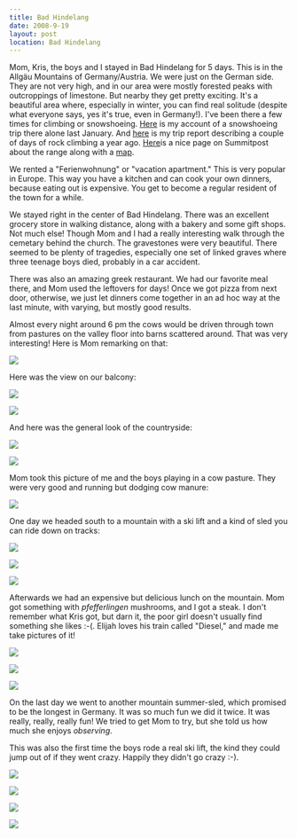 ```yaml
---
title: Bad Hindelang
date: 2008-9-19
layout: post
location: Bad Hindelang
---
```


Mom, Kris, the boys and I stayed in Bad Hindelang for 5 days. This is
in the Allgäu Mountains of Germany/Austria. We were just on the German
side. They are not very high, and in our area were mostly forested peaks
with outcroppings of limestone. But nearby they get pretty exciting. It's
a beautiful area where, especially in winter, you can find real solitude
(despite what everyone says, yes it's true, even in Germany!). I've been
there a few times for climbing or snowshoeing. [Here](http://www.summitpost.org/trip-report/375128/A-Pleasant-Solitude.html) is
my account of a snowshoeing trip there alone last January. And [here](http://www.summitpost.org/trip-report/286714/Sunny-South-Sides.html) is
my trip report describing a couple of days of rock climbing a year ago.
[Here](http://www.summitpost.org/area/range/154588/allg-u-alps.html)is a nice page on Summitpost about the range along with a [map](http://www.summitpost.org/object_list.php?object_type=4&distance_4=20&distance_lat_4=47.40780&distance_lon_4=10.27810&map_4=1&is_open=1).
  
  
We rented a "Ferienwohnung" or "vacation apartment." This is very popular
in Europe. This way you have a kitchen and can cook your own dinners, because
eating out is expensive. You get to become a regular resident of the town
for a while.
  
  
We stayed right in the center of Bad Hindelang. There was an excellent
grocery store in walking distance, along with a bakery and some gift shops.
Not much else! Though Mom and I had a really interesting walk through the
cemetary behind the church. The gravestones were very beautiful. There
seemed to be plenty of tragedies, especially one set of linked graves where
three teenage boys died, probably in a car accident.
  
  
There was also an amazing greek restaurant. We had our favorite meal there,
and Mom used the leftovers for days! Once we got pizza from next door,
otherwise, we just let dinners come together in an ad hoc way at the last
minute, with varying, but mostly good results.
  
  
Almost every night around 6 pm the cows would be driven through town from
pastures on the valley floor into barns scattered around. That was very
interesting! Here is Mom remarking on that:
  
  
[![](http://farm4.static.flickr.com/3169/2856166860_e6f02c9e0e_m.jpg)](http://www.flickr.com/photos/ripsawridge/2856166860/)
  
  
Here was the view on our balcony:
  
  
[![](http://farm4.static.flickr.com/3147/2856160688_c52c589d10_m.jpg)](http://www.flickr.com/photos/ripsawridge/2856160688/)
  
[![](http://farm4.static.flickr.com/3134/2856161156_f74f69a19a_m.jpg)](http://www.flickr.com/photos/ripsawridge/2856161156/)
  
  
And here was the general look of the countryside:
  
[![](http://farm4.static.flickr.com/3108/2856162072_7708e6dcb5_m.jpg)](http://www.flickr.com/photos/ripsawridge/2856162072/)
  
[![](http://farm4.static.flickr.com/3109/2855334461_bbd3157967_m.jpg)](http://www.flickr.com/photos/ripsawridge/2855334461/)
  
  
Mom took this picture of me and the boys playing in a cow pasture. They
were very good and running but dodging cow manure:
  
[![](http://farm4.static.flickr.com/3231/2856170870_358b3096ae_m.jpg)](http://www.flickr.com/photos/ripsawridge/2856170870/)
  
  
One day we headed south to a mountain with a ski lift and a kind of sled
you can ride down on tracks:
  
  
[![](http://farm4.static.flickr.com/3098/2855328635_0a5db8bcb4_m.jpg)](http://www.flickr.com/photos/ripsawridge/2855328635/)
  
[![](http://farm4.static.flickr.com/3168/2855327243_b14ebfc70b_m.jpg)](http://www.flickr.com/photos/ripsawridge/2855327243/)
  
[![](http://farm4.static.flickr.com/3269/2855329775_144e459894_m.jpg)](http://www.flickr.com/photos/ripsawridge/2855329775/)
  
  
  
Afterwards we had an expensive but delicious lunch on the mountain. Mom
got something with _pfefferlingen_ mushrooms, and I got a steak. I don't
remember what Kris got, but darn it, the poor girl doesn't usually find
something she likes :-(. Elijah loves his train called "Diesel," and made
me take pictures of it!
  
  
[![](http://farm4.static.flickr.com/3202/2856165084_874710c942_m.jpg)](http://www.flickr.com/photos/ripsawridge/2856165084/)
  
[![](http://farm4.static.flickr.com/3204/2855330849_923a04709c_m.jpg)](http://www.flickr.com/photos/ripsawridge/2855330849/)
  
[![](http://farm4.static.flickr.com/3040/2856164686_40e279e6e8_m.jpg)](http://www.flickr.com/photos/ripsawridge/2856164686/)
  
  
On the last day we went to another mountain summer-sled, which promised
to be the longest in Germany. It was so much fun we did it twice. It was
really, really, really fun! We tried to get Mom to try, but she told us
how much she enjoys _observing_.
  
  
This was also the first time the boys rode a real ski lift, the kind they
could jump out of if they went crazy. Happily they didn't go crazy :-).
  
  
[![](http://farm4.static.flickr.com/3232/2856178208_45303639bd_m.jpg)](http://www.flickr.com/photos/ripsawridge/2856178208/)
  
[![](http://farm4.static.flickr.com/3122/2856178446_db581efcbf_m.jpg)](http://www.flickr.com/photos/ripsawridge/2856178446/)
  
[![](http://farm4.static.flickr.com/3012/2855343247_03a9e7d0d6_m.jpg)](http://www.flickr.com/photos/ripsawridge/2855343247/)
  
[![](http://farm4.static.flickr.com/3086/2856178968_22442cc11b_m.jpg)](http://www.flickr.com/photos/ripsawridge/2856178968/)
